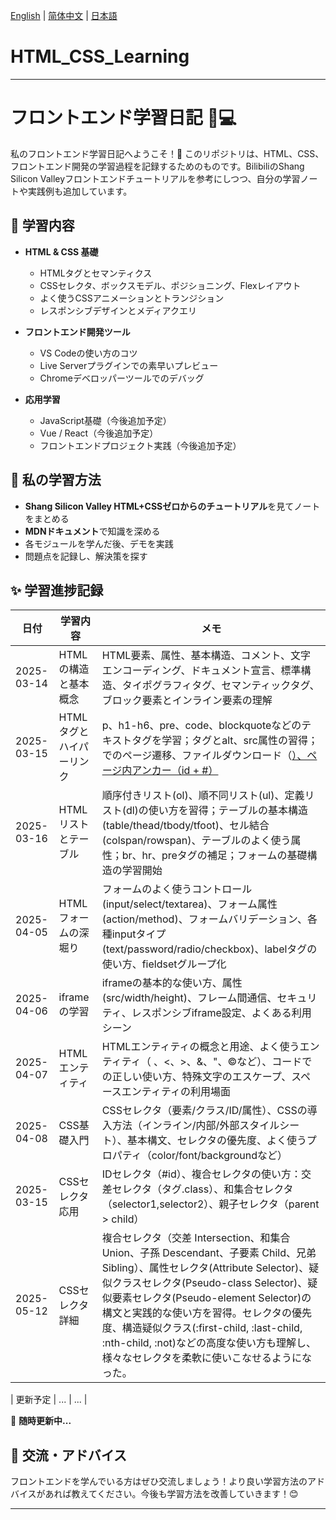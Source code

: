 [English](README.md) | [简体中文](README.zh-CN.md) | [日本語](README.ja.md)

# HTML_CSS_Learning
---

# フロントエンド学習日記 📖💻

私のフロントエンド学習日記へようこそ！🚀 このリポジトリは、HTML、CSS、フロントエンド開発の学習過程を記録するためのものです。BilibiliのShang Silicon Valleyフロントエンドチュートリアルを参考にしつつ、自分の学習ノートや実践例も追加しています。

## 📌 学習内容
- **HTML & CSS 基礎**
  - HTMLタグとセマンティクス
  - CSSセレクタ、ボックスモデル、ポジショニング、Flexレイアウト
  - よく使うCSSアニメーションとトランジション
  - レスポンシブデザインとメディアクエリ

- **フロントエンド開発ツール**
  - VS Codeの使い方のコツ
  - Live Serverプラグインでの素早いプレビュー
  - Chromeデベロッパーツールでのデバッグ

- **応用学習**
  - JavaScript基礎（今後追加予定）
  - Vue / React（今後追加予定）
  - フロントエンドプロジェクト実践（今後追加予定）

## 📖 私の学習方法
- **Shang Silicon Valley HTML+CSSゼロからのチュートリアル**を見てノートをまとめる
- **MDNドキュメント**で知識を深める
- 各モジュールを学んだ後、デモを実践
- 問題点を記録し、解決策を探す

## ✨ 学習進捗記録
| 日付 | 学習内容 | メモ |
|------|---------|------|
| 2025-03-14 | HTMLの構造と基本概念 | HTML要素、属性、基本構造、コメント、文字エンコーディング、ドキュメント宣言、標準構造、タイポグラフィタグ、セマンティックタグ、ブロック要素とインライン要素の理解 |
| 2025-03-15 | HTMLタグとハイパーリンク | p、h1-h6、pre、code、blockquoteなどのテキストタグを学習；<img>タグとalt、src属性の習得；<a>でのページ遷移、ファイルダウンロード（<a href="file.pdf">）、ページ内アンカー（id + #） |
| 2025-03-16 | HTMLリストとテーブル | 順序付きリスト(ol)、順不同リスト(ul)、定義リスト(dl)の使い方を習得；テーブルの基本構造(table/thead/tbody/tfoot)、セル結合(colspan/rowspan)、テーブルのよく使う属性；br、hr、preタグの補足；フォームの基礎構造の学習開始 |
| 2025-04-05 | HTMLフォームの深堀り | フォームのよく使うコントロール(input/select/textarea)、フォーム属性(action/method)、フォームバリデーション、各種inputタイプ(text/password/radio/checkbox)、labelタグの使い方、fieldsetグループ化 |
| 2025-04-06 | iframeの学習 | iframeの基本的な使い方、属性(src/width/height)、フレーム間通信、セキュリティ、レスポンシブiframe設定、よくある利用シーン |
| 2025-04-07 | HTMLエンティティ | HTMLエンティティの概念と用途、よく使うエンティティ（&nbsp;、&lt;、&gt;、&amp;、&quot;、&copy;など）、コードでの正しい使い方、特殊文字のエスケープ、スペースエンティティの利用場面 |
| 2025-04-08 | CSS基礎入門 | CSSセレクタ（要素/クラス/ID/属性）、CSSの導入方法（インライン/内部/外部スタイルシート）、基本構文、セレクタの優先度、よく使うプロパティ（color/font/backgroundなど） |
| 2025-03-15 | CSSセレクタ応用 | IDセレクタ（#id）、複合セレクタの使い方：交差セレクタ（タグ.class）、和集合セレクタ（selector1,selector2）、親子セレクタ（parent > child） |
| 2025-05-12 | CSSセレクタ詳細 | 複合セレクタ（交差 Intersection、和集合 Union、子孫 Descendant、子要素 Child、兄弟 Sibling）、属性セレクタ(Attribute Selector)、疑似クラスセレクタ(Pseudo-class Selector)、疑似要素セレクタ(Pseudo-element Selector)の構文と実践的な使い方を習得。セレクタの優先度、構造疑似クラス(:first-child, :last-child, :nth-child, :not)などの高度な使い方も理解し、様々なセレクタを柔軟に使いこなせるようになった。|

| 更新予定 | ... | ... |

📌 **随時更新中...**

## 🌟 交流・アドバイス
フロントエンドを学んでいる方はぜひ交流しましょう！より良い学習方法のアドバイスがあれば教えてください。今後も学習方法を改善していきます！😊

---